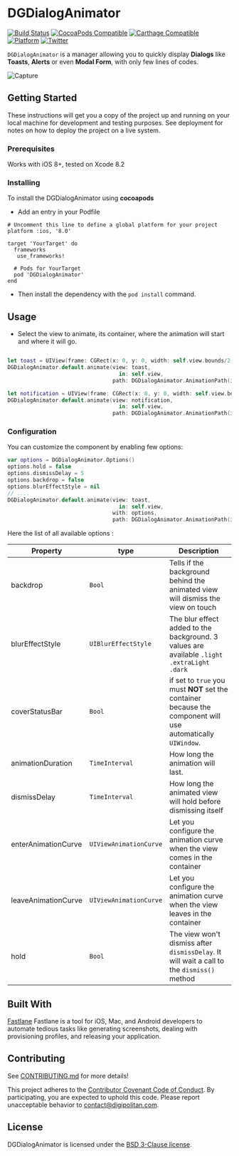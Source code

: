 DGDialogAnimator
================

[![Build Status](https://travis-ci.org/Digipolitan/collection-view-grid-layout-swift.svg?branch=master)](https://travis-ci.org/Digipolitan/dialog-animator-swift)
[![CocoaPods Compatible](https://img.shields.io/cocoapods/v/DGDialogAnimator.svg)](https://img.shields.io/cocoapods/v/DGDialogAnimator.svg)
[![Carthage Compatible](https://img.shields.io/badge/Carthage-compatible-4BC51D.svg?style=flat)](https://github.com/Carthage/Carthage)
[![Platform](https://img.shields.io/cocoapods/p/DGDialogAnimator.svg?style=flat)](http://cocoadocs.org/docsets/DGDialogAnimator.svg)
[![Twitter](https://img.shields.io/badge/twitter-@Digipolitan-blue.svg?style=flat)](http://twitter.com/Digipolitan)

`DGDialogAnimator` is a manager allowing you to quickly display **Dialogs** like **Toasts**, **Alerts** or even **Modal Form**, with only few lines of codes.

![Capture](https://github.com/Digipolitan/dialog-animator-swift/blob/develop/Screenshots/capture.gif?raw=true "Capture")


## Getting Started

These instructions will get you a copy of the project up and running on your local machine for development and testing purposes. See deployment for notes on how to deploy the project on a live system.

### Prerequisites

Works with iOS 8+, tested on Xcode 8.2

### Installing

To install the DGDialogAnimator using **cocoapods**

- Add an entry in your Podfile  

```
# Uncomment this line to define a global platform for your project
platform :ios, '8.0'

target 'YourTarget' do
  frameworks
   use_frameworks!

  # Pods for YourTarget
  pod 'DGDialogAnimator'
end
```

- Then install the dependency with the `pod install` command.

## Usage

- Select the view to animate, its container, where the animation will start and where it will go.

```swift

let toast = UIView(frame: CGRect(x: 0, y: 0, width: self.view.bounds/2, height: 100))    
DGDialogAnimator.default.animate(view: toast,
                                   in: self.view,
                                 path: DGDialogAnimator.AnimationPath(initial: .top, intermediate: .top))

let notification = UIView(frame: CGRect(x: 0, y: 0, width: self.view.bounds, height: 250))    
DGDialogAnimator.default.animate(view: notification,
                                   in: self.view,
                                 path: DGDialogAnimator.AnimationPath(initial: [.top, .left], intermediate: [.top, .right]))
```

### Configuration

You can customize the component by enabling few options:

```swift
var options = DGDialogAnimator.Options()
options.hold = false
options.dismissDelay = 5
options.backdrop = false
options.blurEffectStyle = nil
// ....
DGDialogAnimator.default.animate(view: toast,
                                   in: self.view,
                                 with: options,
                                 path: DGDialogAnimator.AnimationPath(initial: .top, intermediate: .top))

```

Here the list of all available options :

| Property | type | Description  |
| --- | --- | --- |
| backdrop | `Bool` | Tells if the background behind the animated view will dismiss the view on touch |
| blurEffectStyle | `UIBlurEffectStyle` | The blur effect added to the background. 3 values are available `.light` `.extraLight` `.dark` |
| coverStatusBar | `Bool` | if set to `true` you must **NOT** set the container because the component will use automatically `UIWindow`. |
| animationDuration | `TimeInterval` | How long the animation will last. |
| dismissDelay | `TimeInterval` | How long the animated view will hold before dismissing itself |
| enterAnimationCurve | `UIViewAnimationCurve` | Let you configure the animation curve when the view comes in the container |
| leaveAnimationCurve | `UIViewAnimationCurve` | Let you configure the animation curve when the view leaves in the container |
| hold | `Bool` | The view won't dismiss after `dismissDelay`. It will wait a call to the `dismiss()` method |

## Built With

[Fastlane](https://fastlane.tools/)
Fastlane is a tool for iOS, Mac, and Android developers to automate tedious tasks like generating screenshots, dealing with provisioning profiles, and releasing your application.

## Contributing

See [CONTRIBUTING.md](CONTRIBUTING.md) for more details!

This project adheres to the [Contributor Covenant Code of Conduct](CODE_OF_CONDUCT.md).
By participating, you are expected to uphold this code. Please report
unacceptable behavior to [contact@digipolitan.com](mailto:contact@digipolitan.com).

## License

DGDialogAnimator is licensed under the [BSD 3-Clause license](LICENSE).
